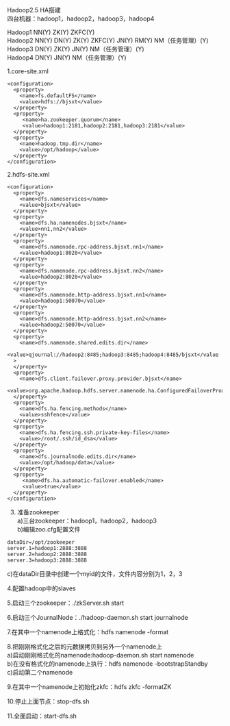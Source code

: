 Hadoop2.5 HA搭建<br>
四台机器：hadoop1，hadoop2，hadoop3，hadoop4<br>

Hadoop1	 NN(Y)          ZK(Y)   ZKFC(Y) <br>
Hadoop2	 NN(Y)	DN(Y)	  ZK(Y)	  ZKFC(Y)	  JN(Y)	  RM(Y)	  NM（任务管理）(Y)<br>
Hadoop3		      DN(Y)		ZK(Y)		          JN(Y)           NM（任务管理）(Y)<br>
Hadoop4		      DN(Y)		                  JN(Y)           NM（任务管理）(Y)<br>

1.core-site.xml <br>
```
<configuration>
  <property>
    <name>fs.defaultFS</name>
    <value>hdfs://bjsxt</value>
  </property>
  <property>
     <name>ha.zookeeper.quorum</name>
     <value>hadoop1:2181,hadoop2:2181,hadoop3:2181</value>
  </property>
  <property>
    <name>hadoop.tmp.dir</name>
    <value>/opt/hadoop</value>
  </property>
</configuration>
```

2.hdfs-site.xml
```
<configuration>
  <property>
    <name>dfs.nameservices</name>
    <value>bjsxt</value>
  </property>
  <property>
    <name>dfs.ha.namenodes.bjsxt</name>
    <value>nn1,nn2</value>
  </property>
  <property>
    <name>dfs.namenode.rpc-address.bjsxt.nn1</name>
    <value>hadoop1:8020</value>
  </property>
  <property>
    <name>dfs.namenode.rpc-address.bjsxt.nn2</name>
    <value>hadoop2:8020</value>
  </property>
  <property>
    <name>dfs.namenode.http-address.bjsxt.nn1</name>
    <value>hadoop1:50070</value>
  </property>
  <property>
    <name>dfs.namenode.http-address.bjsxt.nn2</name>
    <value>hadoop2:50070</value>
  </property>
  <property>
    <name>dfs.namenode.shared.edits.dir</name>
    <value>qjournal://hadoop2:8485;hadoop3:8485;hadoop4:8485/bjsxt</value
  >
  </property>
  <property>
    <name>dfs.client.failover.proxy.provider.bjsxt</name>
    <value>org.apache.hadoop.hdfs.server.namenode.ha.ConfiguredFailoverProxyProvider</value>
  </property>
  <property>
    <name>dfs.ha.fencing.methods</name>
    <value>sshfence</value>
  </property>
  <property>
    <name>dfs.ha.fencing.ssh.private-key-files</name>
    <value>/root/.ssh/id_dsa</value>
  </property>
  <property>
    <name>dfs.journalnode.edits.dir</name>
    <value>/opt/hadoop/data</value>
  </property>
  <property>
     <name>dfs.ha.automatic-failover.enabled</name>
     <value>true</value>
  </property>
</configuration>
```
3. 准备zookeeper<br>
a)三台zookeeper：hadoop1，hadoop2，hadoop3<br>
b)编辑zoo.cfg配置文件<br>
```
dataDir=/opt/zookeeper
server.1=hadoop1:2888:3888
server.2=hadoop2:2888:3888
server.3=hadoop3:2888:3888
```
c)在dataDir目录中创建一个myid的文件，文件内容分别为1，2，3<br>

4.配置hadoop中的slaves<br>

5.启动三个zookeeper：./zkServer.sh start<br>

6.启动三个JournalNode：./hadoop-daemon.sh start journalnode<br>

7.在其中一个namenode上格式化：hdfs namenode -format<br>

8.把刚刚格式化之后的元数据拷贝到另外一个namenode上<br>
a)启动刚刚格式化的namenode:hadoop-daemon.sh start namenode<br>
b)在没有格式化的namenode上执行：hdfs namenode -bootstrapStandby<br>
c)启动第二个namenode<br>

9.在其中一个namenode上初始化zkfc：hdfs zkfc -formatZK<br>

10.停止上面节点：stop-dfs.sh<br>

11.全面启动：start-dfs.sh<br>
